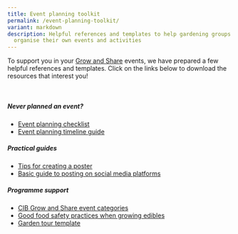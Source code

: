 ```yaml
---
title: Event planning toolkit
permalink: /event-planning-toolkit/
variant: markdown
description: Helpful references and templates to help gardening groups plan and
  organise their own events and activities
---
```

<section>
	<p>To support you in your <a href="https://gardeningsg.nparks.gov.sg/grow-and-share-initiative/">Grow and Share</a> events, we have prepared a few helpful references and templates. Click on the links below to download the resources that interest you!</p>
	<br>
</section>
<section>
	<h5>Never planned an event?</h5>
	<ul>
		<li><a download="" href="/files/CIB20%20Event%20Planning%20Toolkit/a%20event%20planning%20checklist%20sample.pdf">Event planning checklist</a></li>
		<li><a download="" href="/files/CIB20%20Event%20Planning%20Toolkit/b%20event%20planning%20timeline%20guide.pdf">Event planning timeline guide</a></li>
	</ul>
	<h5>Practical guides</h5>
	<ul>
		<li><a download="" href="/files/CIB20%20Event%20Planning%20Toolkit/c%20tips%20for%20creating%20a%20poster%20.pdf">Tips for creating a poster</a></li>
				<li><a download="" href="/files/CIB20%20Event%20Planning%20Toolkit/d%20basic%20guide%20to%20posting%20on%20social%20media%20platforms.pdf">Basic guide to posting on social media platforms</a></li></ul>
	<h5>Programme support</h5>
	<ul>
				<li><a download="" href="/files/CIB20%20Event%20Planning%20Toolkit/CIB20_Grow_and_Share___Event_Categories.pdf">CIB Grow and Share event categories</a></li>
		<li><a download="" href="/files/CIB20%20Event%20Planning%20Toolkit/e%20good%20food%20safety%20practices%20when%20growing%20edibles%20poster.pdf">Good food safety practices when growing edibles</a></li>
				<li><a download="" href="/files/CIB20%20Event%20Planning%20Toolkit/f%20garden%20tour%20template.pdf">Garden tour template</a></li>
	</ul>
	</section>
				
				
